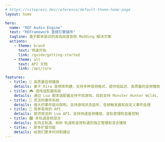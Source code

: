 ```yaml
---
# https://vitepress.dev/reference/default-theme-home-page
layout: home

hero:
  name: "REF Audio Engine"
  text: "REFramework 音频引擎插件"
  tagline: 基于脚本驱动的高自由度音频 Modding 解决方案
  actions:
    - theme: brand
      text: 快速开始
      link: /guide/getting-started
    - theme: alt
      text: API 文档
      link: /api/core

features:
  - title: 🎵 高质量音频播放
    details: 基于 Kira 音频库构建，支持多种音频格式，提供低延迟、高质量的音频播放体验
  - title: 🎮 游戏适配器系统
    details: 通过 Lua 脚本适配器支持不同游戏，目前支持 Monster Hunter Wilds，可扩展至其他游戏
  - title: 🔧 灵活的事件系统
    details: 强大的事件驱动架构，支持游戏状态监听、音频触发器和自定义事件处理
  - title: 📝 简单易用的 API
    details: 提供简洁的 Lua API，支持快速音频播放、音轨管理和音量控制
  - title: 🎛️ 多轨道音频混合
    details: 支持主轨道、BGM 轨道和音效轨道的独立管理和混合播放
  - title: ⚡ 更多扩展功能
    details: 给我们更多时间和建议
---
```

